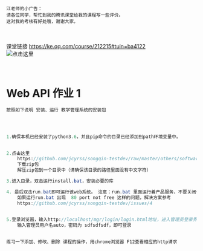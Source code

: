```
江老师的小广告：
请各位同学，帮忙到我的腾讯课堂给我的课程写一些评价。  
这对我的考核有好处哦，谢谢大家。
```

<br><br>
课堂链接 https://ke.qq.com/course/212215#tuin=ba4122
<br>
![点击这里](https://github.com/jcyrss/songqin-testdev/raw/master/pictures/rate.png "我的课堂")
<br><br><br>


# Web API 作业 1

```java
按照如下说明 安装、运行 教学管理系统的安装包




1.确保本机已经安装了python3.6，并且pip命令的目录已经添加到path环境变量中。
   

2.点击这里
    https://github.com/jcyrss/songqin-testdev/raw/master/others/softwares/restapi-teach4.zip
    下载zip包
    解压zip包到一个目录中（请确保该目录的路径里面没有中文字符）

3.进入目录，双击运行install.bat，安装必要的库

4. 最后双击run.bat即可运行该web系统。 注意：run.bat 里面运行着产品服务，不要关闭该命令行窗口。
    如果运行run.bat 出现  80 port not free 这样的问题，解决方案参考 
    https://github.com/jcyrss/songqin-testdev/issues/4
    

5.登录浏览器，输入http://localhost/mgr/login/login.html地址，进入管理员登录界面。 
    输入管理员用户名auto，密码为 sdfsdfsdf，即可登录
    

练习一下添加、修改、删除 课程的操作，用chrome浏览器 F12查看相应的http请求

```
